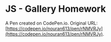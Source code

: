 # JS - Gallery Homework

A Pen created on CodePen.io. Original URL: [https://codepen.io/nouran613/pen/rNMVRJy](https://codepen.io/nouran613/pen/rNMVRJy).


